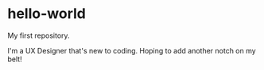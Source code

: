 # hello-world
My first repository.

I'm a UX Designer that's new to coding. Hoping to add another notch on my belt!
